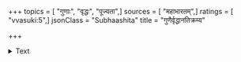+++
topics = [ "गुणाः", "वृद्धः", "पूज्यता",]
sources = [ "महाभारतम्",]
ratings = [ "vvasuki:5",]
jsonClass = "Subhaashita"
title = "गुणैर्वृद्धानतिक्रम्य"

+++

<details><summary>Text</summary>

गुणैर्वृद्धानतिक्रम्य हरिरर्च्यतमो मतः।  
ज्ञानवृद्धो द्विजातीनां क्षत्रियाणां बलाधिकः॥    
वैश्यानां धान्यधनवाञ्शूद्राणामेव जन्मतः।  

</details>
